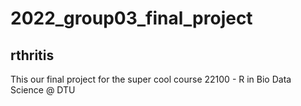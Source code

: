 # 2022_group03_final_project

## rthritis
This our final project for the super cool course
22100 - R in Bio Data Science @ DTU